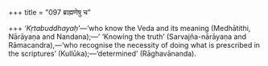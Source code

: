 +++
title = "097 ब्राह्मणेषु च"

+++
‘*Kṛtabuddhayaḥ*’—‘who know the Veda and its meaning (Medhātithi,
Nārāyaṇa and Nandana);—’ ‘Knowing the truth’ (Sarvajña-nārāyaṇa and
Rāmacandra),—‘who recognise the necessity of doing what is prescribed in
the scriptures’ (Kullūka);—‘determined’ (Rāghavānanda).


